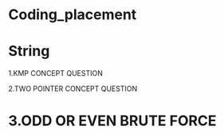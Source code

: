 # Coding_placement

String
=============================================================================================
1.KMP CONCEPT QUESTION

2.TWO POINTER CONCEPT QUESTION

3.ODD OR EVEN BRUTE FORCE
================================================================================================
